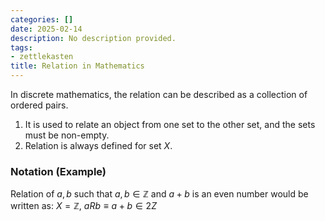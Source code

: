```yaml
---
categories: []
date: 2025-02-14
description: No description provided.
tags:
- zettlekasten
title: Relation in Mathematics
---
```


In discrete mathematics, the relation can be described as a collection of ordered pairs.

1. It is used to relate an object from one set to the other set, and the sets must be non-empty. 
2. Relation is always defined for set $X$.

### Notation (Example)

Relation of $a, b$ such that $a,b \in \mathbb{Z}$ and $a + b$ is an even number would be written as: $X = \mathbb{Z},\ aRb \equiv a+b \in 2Z$